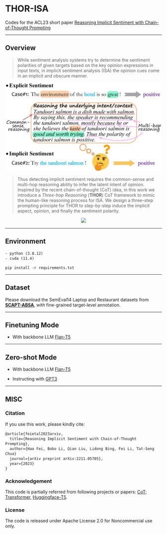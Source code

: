 # THOR-ISA

Codes for the ACL23 short paper [Reasoning Implicit Sentiment with Chain-of-Thought Prompting](https://arxiv.org/)

----------

## Overview

> While sentiment analysis systems try to determine the sentiment polarities of given targets based on the key opinion expressions in input texts, 
in implicit sentiment analysis (ISA) the opinion cues come in an implicit and obscure manner.

<p align="center">
  <img src="./figures/task.png" width="500"/>
</p>


> Thus detecting implicit sentiment requires the common-sense and multi-hop reasoning ability to infer the latent intent of opinion.
Inspired by the recent chain-of-thought (CoT) idea, in this work we introduce a *Three-hop Reasoning* (**THOR**) CoT framework to mimic the human-like reasoning process for ISA.
We design a three-step prompting principle for THOR to step-by-step induce the implicit aspect, opinion, and finally the sentiment polarity.

<p align="center">
  <img src="./figures/framework.png" width="1000"/>
</p>


----------

## Environment

```
- python (3.8.12)
- cuda (11.4)
```

```
pip install -r requirements.txt
```


----------

## Dataset

Please download the SemEval14 Laptop and Restaurant datasets from [**SCAPT-ABSA**](https://github.com/Tribleave/SCAPT-ABSA), with fine-grained target-level annotation.


----------

## Finetuning Mode

- With backbone LLM [Flan-T5](https://huggingface.co/docs/transformers/model_doc/flan-t5)






----------

## Zero-shot Mode

- With backbone LLM [Flan-T5](https://huggingface.co/docs/transformers/model_doc/flan-t5)


- Instructing with [GPT3](https://platform.openai.com/docs/models/gpt-3-5)







----------

## MISC

### Citation

If you use this work, please kindly cite:

```
@article{feietal2023arxiv,
  title={Reasoning Implicit Sentiment with Chain-of-Thought Prompting},
  author={Hao Fei, Bobo Li, Qian Liu, Lidong Bing, Fei Li, Tat-Seng Chua}
  journal={arXiv preprint arXiv:2211.05705},
  year={2023}
}
```



### Acknowledgement

This code is partially referred from following projects or papers:
[CoT](https://arxiv.org/abs/2201.11903); 
[Transformer](https://github.com/huggingface/transformers),
[Huggingface-T5](https://huggingface.co/transformers/v4.11.3/_modules/transformers/models/t5/modeling_t5.html).



### License

The code is released under Apache License 2.0 for Noncommercial use only. 




